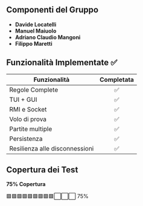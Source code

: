 ## Componenti del Gruppo
- **Davide Locatelli**
- **Manuel Maiuolo**
- **Adriano Claudio Mangoni**
- **Filippo Maretti**

## Funzionalità Implementate ✅

| Funzionalità                          | Completata |
|--------------------------------------|:----------:|
| Regole Complete                      | ✅         |
| TUI + GUI                            | ✅         |
| RMI e Socket                         | ✅         |
| Volo di prova                        | ✅         |
| Partite multiple                     | ✅         |
| Persistenza                          | ✅         |
| Resilienza alle disconnessioni      | ✅         |

## Copertura dei Test
**75% Copertura**

🟩🟩🟩🟩🟩🟩🟩🟩🟩⬜⬜⬜ 75%
